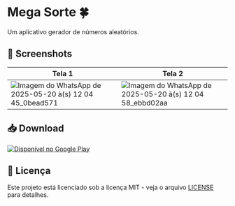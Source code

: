 # Mega Sorte 🍀

Um aplicativo gerador de números aleatórios.

## 📸 Screenshots

| Tela 1 | Tela 2 | 
|--------------|--------------|
| ![Imagem do WhatsApp de 2025-05-20 à(s) 12 04 45_0bead571](https://github.com/user-attachments/assets/2f80b187-01f1-4059-a78d-51265f39f1ca) | ![Imagem do WhatsApp de 2025-05-20 à(s) 12 04 58_ebbd02aa](https://github.com/user-attachments/assets/d3e2890a-9ab4-49a9-ba98-ed6e44167fd9) |

## 📥 Download

[![Disponível no Google Play](https://play.google.com/intl/en_us/badges/static/images/badges/pt-br_badge_web_generic.png)](https://play.google.com/store/apps/details?id=com.blackcoders.luck)

## 📄 Licença

Este projeto está licenciado sob a licença MIT - veja o arquivo [LICENSE](LICENSE) para detalhes.
